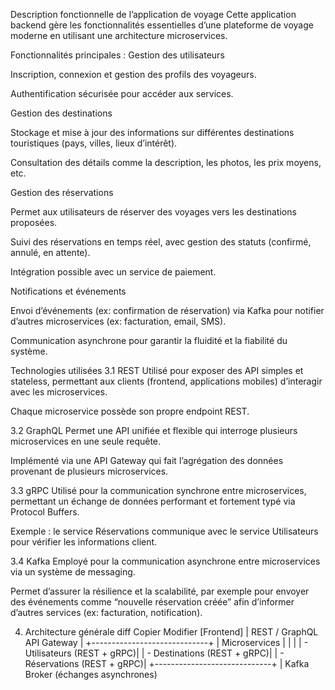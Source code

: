 Description fonctionnelle de l’application de voyage
Cette application backend gère les fonctionnalités essentielles d’une plateforme de voyage moderne en utilisant une architecture microservices.

Fonctionnalités principales :
Gestion des utilisateurs

Inscription, connexion et gestion des profils des voyageurs.

Authentification sécurisée pour accéder aux services.

Gestion des destinations

Stockage et mise à jour des informations sur différentes destinations touristiques (pays, villes, lieux d’intérêt).

Consultation des détails comme la description, les photos, les prix moyens, etc.

Gestion des réservations

Permet aux utilisateurs de réserver des voyages vers les destinations proposées.

Suivi des réservations en temps réel, avec gestion des statuts (confirmé, annulé, en attente).

Intégration possible avec un service de paiement.

Notifications et événements

Envoi d’événements (ex: confirmation de réservation) via Kafka pour notifier d’autres microservices (ex: facturation, email, SMS).

Communication asynchrone pour garantir la fluidité et la fiabilité du système.



 Technologies utilisées
3.1 REST
Utilisé pour exposer des API simples et stateless, permettant aux clients (frontend, applications mobiles) d’interagir avec les microservices.

Chaque microservice possède son propre endpoint REST.

3.2 GraphQL
Permet une API unifiée et flexible qui interroge plusieurs microservices en une seule requête.

Implémenté via une API Gateway qui fait l’agrégation des données provenant de plusieurs microservices.

3.3 gRPC
Utilisé pour la communication synchrone entre microservices, permettant un échange de données performant et fortement typé via Protocol Buffers.

Exemple : le service Réservations communique avec le service Utilisateurs pour vérifier les informations client.

3.4 Kafka
Employé pour la communication asynchrone entre microservices via un système de messaging.

Permet d’assurer la résilience et la scalabilité, par exemple pour envoyer des événements comme “nouvelle réservation créée” afin d’informer d’autres services (ex: facturation, notification).

4. Architecture générale
diff
Copier
Modifier
[Frontend]
    |
  REST / GraphQL API Gateway
    |
+-----------------------------+
|      Microservices          |
|                             |
|  - Utilisateurs (REST + gRPC)|
|  - Destinations (REST + gRPC)|
|  - Réservations (REST + gRPC)|
+-----------------------------+
    |
   Kafka Broker (échanges asynchrones)
